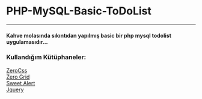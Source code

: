 # PHP-MySQL-Basic-ToDoList
----------

#### Kahve molasında sıkıntıdan yapılmış basic bir php mysql todolist uygulamasıdır...

### Kullandığım Kütüphaneler:

[ZeroCss](https://github.com/muhammedzaimtr/ZeroCss "ZeroCss")   
[Zero Grid](https://github.com/muhammedzaimtr/Zero-Grid "ZERO GRİD")   
[Sweet Alert](https://limonte.github.io/sweetalert2/ "Sweet Alert")   
[Jquery](https://jquery.com/ "Jquery")
